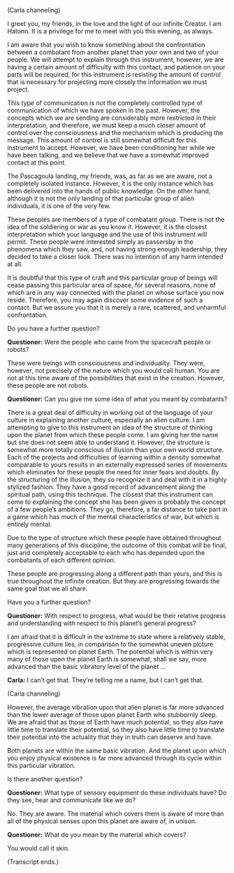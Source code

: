 <p class="channel-type">(Carla channeling)</p>
<p>I greet you, my friends, in the love and the light of our infinite Creator. I am Hatonn. It is a privilege for me to meet with you this evening, as always.</p>
<p>I am aware that you wish to know something about the confrontation between a combatant from another planet than your own and two of your people. We will attempt to explain through this instrument, however, we are having a certain amount of difficulty with this contact, and patience on your parts will be required, for this instrument is resisting the amount of control that is necessary for projecting more closely the information we must project.</p>
<p>This type of communication is not the completely controlled type of communication of which we have spoken in the past. However, the concepts which we are sending are considerably more restricted in their interpretation, and therefore, we must keep a much closer amount of control over the consciousness and the mechanism which is producing the message. This amount of control is still somewhat difficult for this instrument to accept. However, we have been conditioning her while we have been talking, and we believe that we have a somewhat improved contact at this point.</p>
<p>The Pascagoula landing, my friends, was, as far as we are aware, not a completely isolated instance. However, it is the only instance which has been delivered into the hands of public knowledge. On the other hand, although it is not the only landing of that particular group of alien individuals, it is one of the very few.</p>
<p>These peoples are members of a type of combatant group. There is not the idea of the soldiering or war as you know it. However, it is the closest interpretation which your language and the use of this instrument will permit. These people were interested simply as passersby in the phenomena which they saw, and, not having strong enough leadership, they decided to take a closer look. There was no intention of any harm intended at all.</p>
<p>It is doubtful that this type of craft and this particular group of beings will cease passing this particular area of space, for several reasons, none of which are in any way connected with the planet on whose surface you now reside. Therefore, you may again discover some evidence of such a contact. But we assure you that it is merely a rare, scattered, and unharmful confrontation.</p>
<p>Do you have a further question?</p>
<p><strong>Questioner:</strong> Were the people who came from the spacecraft people or robots?</p>
<p>These were beings with consciousness and individuality. They were, however, not precisely of the nature which you would call human. You are not at this time aware of the possibilities that exist in the creation. However, these people are not robots.</p>
<p><strong>Questioner:</strong> Can you give me some idea of what you meant by combatants?</p>
<p>There is a great deal of difficulty in working out of the language of your culture in explaining another culture, especially an alien culture. I am attempting to give to this instrument an idea of the structure of thinking upon the planet from which these people come. I am giving her the name but she does not seem able to understand it. However, the structure is somewhat more totally conscious of illusion than your own world structure. Each of the projects and difficulties of learning within a density somewhat comparable to yours results in an externally expressed series of movements which eliminates for these people the need for inner fears and doubts. By the structuring of the illusion, they so recognize it and deal with it in a highly stylized fashion. They have a good record of advancement along the spiritual path, using this technique. The closest that this instrument can come to explaining the concept she has been given is probably the concept of a few people’s ambitions. They go, therefore, a far distance to take part in a game which has much of the mental characteristics of war, but which is entirely mental.</p>
<p>Due to the type of structure which these people have obtained throughout many generations of this discipline, the outcome of this combat will be final, just and completely acceptable to each who has depended upon the combatants of each different opinion.</p>
<p>These people are progressing along a different path than yours, and this is true throughout the infinite creation. But they are progressing towards the same goal that we all share.</p>
<p>Have you a further question?</p>
<p><strong>Questioner:</strong> With respect to progress, what would be their relative progress and understanding with respect to this planet’s general progress?</p>
<p>I am afraid that it is difficult in the extreme to state where a relatively stable, progressive culture lies, in comparison to the somewhat uneven picture which is represented on planet Earth. The potential which is within very many of those upon the planet Earth is somewhat, shall we say, more advanced than the basic vibratory level of the planet …</p>
<p><strong>Carla:</strong> I can’t get that. They’re telling me a name, but I can’t get that.</p>
<p class="channel-type">(Carla channeling)</p>
<p>However, the average vibration upon that alien planet is far more advanced than the lower average of those upon planet Earth who stubbornly sleep. We are afraid that as those of Earth have much potential, so they also have little time to translate their potential, so they also have little time to translate their potential into the actuality that they in truth can deserve and have.</p>
<p>Both planets are within the same basic vibration. And the planet upon which you enjoy physical existence is far more advanced through its cycle within this particular vibration.</p>
<p>Is there another question?</p>
<p><strong>Questioner:</strong> What type of sensory equipment do these individuals have? Do they see, hear and communicate like we do?</p>
<p>No. They are aware. The material which covers them is aware of more than all of the physical senses upon this planet are aware of, in unison.</p>
<p><strong>Questioner:</strong> What do you mean by the material which covers?</p>
<p>You would call it skin.</p>
<p class="comment">(Transcript ends.)</p>